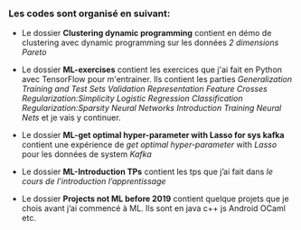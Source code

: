 ### Les codes sont organisé en suivant:

* Le dossier **Clustering dynamic programming** contient en démo de clustering avec dynamic programming sur les données *2 dimensions Pareto*

* Le dossier **ML-exercises** contient les exercices  que j'ai fait en Python avec TensorFlow pour m'entrainer. Ils contient les parties *Generalization* *Training and Test Sets* *Validation* *Representation* *Feature Crosses* *Regularization:Simplicity* *Logistic Regression* *Classification* *Regularization:Sparsity* *Neural Networks Introduction* *Training Neural Nets* et je vais y continuer.

* Le dossier **ML-get optimal hyper-parameter with Lasso for sys kafka** contient une expérience de *get optimal hyper-parameter* with *Lasso* pour les données de system *Kafka*

* Le dossier **ML-Introduction TPs** contient les tps que j’ai fait dans *le cours de l’introduction l’apprentissage* 

* Le dossier **Projects not ML before 2019** contient quelque projets que je chois avant j’ai commencé à ML. Ils sont en java c++ js Android  OCaml etc.
